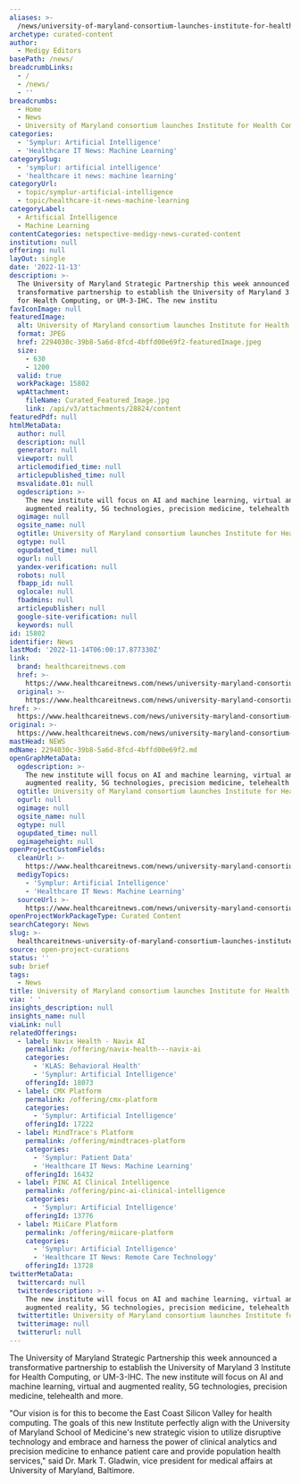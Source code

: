 ```yaml
---
aliases: >-
  /news/university-of-maryland-consortium-launches-institute-for-health-computing
archetype: curated-content
author:
  - Medigy Editors
basePath: /news/
breadcrumbLinks:
  - /
  - /news/
  - ''
breadcrumbs:
  - Home
  - News
  - University of Maryland consortium launches Institute for Health Computing
categories:
  - 'Symplur: Artificial Intelligence'
  - 'Healthcare IT News: Machine Learning'
categorySlug:
  - 'symplur: artificial intelligence'
  - 'healthcare it news: machine learning'
categoryUrl:
  - topic/symplur-artificial-intelligence
  - topic/healthcare-it-news-machine-learning
categoryLabel:
  - Artificial Intelligence
  - Machine Learning
contentCategories: netspective-medigy-news-curated-content
institution: null
offering: null
layOut: single
date: '2022-11-13'
description: >-
  The University of Maryland Strategic Partnership this week announced a
  transformative partnership to establish the University of Maryland 3 Institute
  for Health Computing, or UM-3-IHC. The new institu
favIconImage: null
featuredImage:
  alt: University of Maryland consortium launches Institute for Health Computing
  format: JPEG
  href: 2294030c-39b8-5a6d-8fcd-4bffd00e69f2-featuredImage.jpeg
  size:
    - 630
    - 1200
  valid: true
  workPackage: 15802
  wpAttachment:
    fileName: Curated_Featured_Image.jpg
    link: /api/v3/attachments/28824/content
featuredPdf: null
htmlMetaData:
  author: null
  description: null
  generator: null
  viewport: null
  articlemodified_time: null
  articlepublished_time: null
  msvalidate.01: null
  ogdescription: >-
    The new institute will focus on AI and machine learning, virtual and
    augmented reality, 5G technologies, precision medicine, telehealth and more.
  ogimage: null
  ogsite_name: null
  ogtitle: University of Maryland consortium launches Institute for Health Computing
  ogtype: null
  ogupdated_time: null
  ogurl: null
  yandex-verification: null
  robots: null
  fbapp_id: null
  oglocale: null
  fbadmins: null
  articlepublisher: null
  google-site-verification: null
  keywords: null
id: 15802
identifier: News
lastMod: '2022-11-14T06:00:17.877330Z'
link:
  brand: healthcareitnews.com
  href: >-
    https://www.healthcareitnews.com/news/university-maryland-consortium-launches-institute-health-computing
  original: >-
    https://www.healthcareitnews.com/news/university-maryland-consortium-launches-institute-health-computing
href: >-
  https://www.healthcareitnews.com/news/university-maryland-consortium-launches-institute-health-computing
original: >-
  https://www.healthcareitnews.com/news/university-maryland-consortium-launches-institute-health-computing
mastHead: NEWS
mdName: 2294030c-39b8-5a6d-8fcd-4bffd00e69f2.md
openGraphMetaData:
  ogdescription: >-
    The new institute will focus on AI and machine learning, virtual and
    augmented reality, 5G technologies, precision medicine, telehealth and more.
  ogtitle: University of Maryland consortium launches Institute for Health Computing
  ogurl: null
  ogimage: null
  ogsite_name: null
  ogtype: null
  ogupdated_time: null
  ogimageheight: null
openProjectCustomFields:
  cleanUrl: >-
    https://www.healthcareitnews.com/news/university-maryland-consortium-launches-institute-health-computing
  medigyTopics:
    - 'Symplur: Artificial Intelligence'
    - 'Healthcare IT News: Machine Learning'
  sourceUrl: >-
    https://www.healthcareitnews.com/news/university-maryland-consortium-launches-institute-health-computing
openProjectWorkPackageType: Curated Content
searchCategory: News
slug: >-
  healthcareitnews-university-of-maryland-consortium-launches-institute-for-health-computing
source: open-project-curations
status: ''
sub: brief
tags:
  - News
title: University of Maryland consortium launches Institute for Health Computing
via: ' '
insights_description: null
insights_name: null
viaLink: null
relatedOfferings:
  - label: Navix Health - Navix AI
    permalink: /offering/navix-health---navix-ai
    categories:
      - 'KLAS: Behavioral Health'
      - 'Symplur: Artificial Intelligence'
    offeringId: 18073
  - label: CMX Platform
    permalink: /offering/cmx-platform
    categories:
      - 'Symplur: Artificial Intelligence'
    offeringId: 17222
  - label: MindTrace's Platform
    permalink: /offering/mindtraces-platform
    categories:
      - 'Symplur: Patient Data'
      - 'Healthcare IT News: Machine Learning'
    offeringId: 16432
  - label: PINC AI Clinical Intelligence
    permalink: /offering/pinc-ai-clinical-intelligence
    categories:
      - 'Symplur: Artificial Intelligence'
    offeringId: 13776
  - label: MiiCare Platform
    permalink: /offering/miicare-platform
    categories:
      - 'Symplur: Artificial Intelligence'
      - 'Healthcare IT News: Remote Care Technology'
    offeringId: 13728
twitterMetaData:
  twittercard: null
  twitterdescription: >-
    The new institute will focus on AI and machine learning, virtual and
    augmented reality, 5G technologies, precision medicine, telehealth and more.
  twittertitle: University of Maryland consortium launches Institute for Health Computing
  twitterimage: null
  twitterurl: null
---
```

The University of Maryland Strategic Partnership this week announced a transformative partnership to establish the University of Maryland 3 Institute for Health Computing, or UM-3-IHC. The new institute will focus on AI and machine learning, virtual and augmented reality, 5G technologies, precision medicine, telehealth and more.

&quot;Our vision is for this to become the East Coast Silicon Valley for health computing. The goals of this new Institute perfectly align with the University of Maryland School of Medicine&#39;s new strategic vision to utilize disruptive technology and embrace and harness the power of clinical analytics and precision medicine to enhance patient care and provide population health services,&quot; said Dr. Mark T. Gladwin, vice president for medical affairs at University of Maryland, Baltimore.
